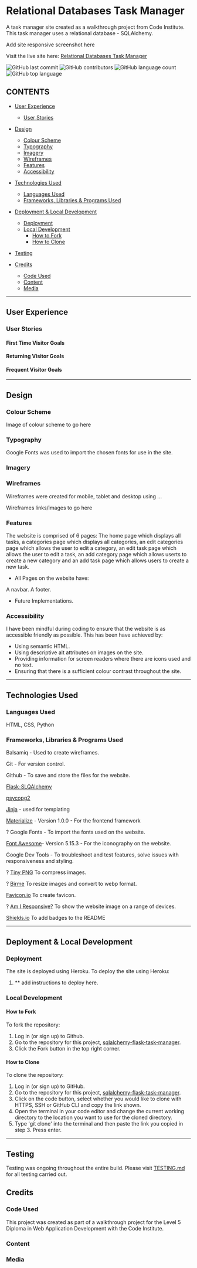# Relational Databases Task Manager

A task manager site created as a walkthrough project from Code Institute. This task manager uses a relational database - SQLAlchemy.

Add site responsive screenshot here

Visit the live site here: [Relational Databases Task Manager](https://flask-sql-alchemy-taskmanager.herokuapp.com/)

![GitHub last commit](https://img.shields.io/github/last-commit/kera-cudmore/sqlalchemy-flask-task-manager?style=for-the-badge)
![GitHub contributors](https://img.shields.io/github/contributors/kera-cudmore/sqlalchemy-flask-task-manager?style=for-the-badge)
![GitHub language count](https://img.shields.io/github/languages/count/kera-cudmore/sqlalchemy-flask-task-manager?style=for-the-badge)
![GitHub top language](https://img.shields.io/github/languages/top/kera-cudmore/sqlalchemy-flask-task-manager?style=for-the-badge)

## CONTENTS

* [User Experience](#User-Experience)
  * [User Stories](#User-Stories)

* [Design](#Design)
  * [Colour Scheme](#Colour-Scheme)
  * [Typography](#Typography)
  * [Imagery](#Imagery)
  * [Wireframes](#Wireframes)
  * [Features](#Features)
  * [Accessibility](#Accessibility)

* [Technologies Used](#Technologies-Used)
  * [Languages Used](#Languages-Used)
  * [Frameworks, Libraries & Programs Used](#Frameworks,-Libraries-&-Programs-Used)

* [Deployment & Local Development](#Deployment-&-Local-Development)
  * [Deployment](#Deployment)
  * [Local Development](#Local-Development)
    * [How to Fork](#How-to-Fork)
    * [How to Clone](#How-to-Clone)

* [Testing](#Testing)
  
* [Credits](#Credits)
  * [Code Used](#Code-Used)
  * [Content](#Content)
  * [Media](#Media)

- - -

## User Experience

### User Stories

#### First Time Visitor Goals

#### Returning Visitor Goals

#### Frequent Visitor Goals

- - -

## Design

### Colour Scheme

Image of colour scheme to go here

### Typography

Google Fonts was used to import the chosen fonts for use in the site.

### Imagery

### Wireframes

Wireframes were created for mobile, tablet and desktop using ...

Wireframes links/images to go here

### Features

The website is comprised of 6 pages: The home page which displays all tasks, a categories page which displays all categories, an edit categories page which allows the user to edit a category, an edit task page which allows the user to edit a task, an add category page which allows userts to create a new category and an add task page which allows users to create a new task.

* All Pages on the website have:

A navbar.
A footer.

* Future Implementations.

### Accessibility

I have been mindful during coding to ensure that the website is as accessible friendly as possible. This has been have achieved by:

* Using semantic HTML.
* Using descriptive alt attributes on images on the site.
* Providing information for screen readers where there are icons used and no text.
* Ensuring that there is a sufficient colour contrast throughout the site.

- - -

## Technologies Used

### Languages Used

HTML, CSS, Python

### Frameworks, Libraries & Programs Used

Balsamiq - Used to create wireframes.

Git - For version control.

Github - To save and store the files for the website.

[Flask-SLQAlchemy](https://pypi.org/project/Flask-SQLAlchemy/)

[psycopg2](https://pypi.org/project/psycopg2/)

[Jinja](https://jinja.palletsprojects.com/en/3.1.x/) - used for templating

[Materialize](https://materializecss.com/) - Version 1.0.0 - For the frontend framework

? Google Fonts - To import the fonts used on the website.

[Font Awesome](https://fontawesome.com/v5/search)- Version 5.15.3 - For the iconography on the website.

Google Dev Tools - To troubleshoot and test features, solve issues with responsiveness and styling.

? [Tiny PNG](https://tinypng.com/) To compress images.

? [Birme](https://www.birme.net/) To resize images and convert to webp format.

[Favicon.io](https://favicon.io/) To create favicon.

? [Am I Responsive?](http://ami.responsivedesign.is/) To show the website image on a range of devices.

[Shields.io](https://shields.io/) To add badges to the README

- - -

## Deployment & Local Development

### Deployment

The site is deployed using Heroku. To deploy the site using Heroku:

1. ** add instructions to deploy here.

### Local Development

#### How to Fork

To fork the repository:

1. Log in (or sign up) to Github.
2. Go to the repository for this project, [sqlalchemy-flask-task-manager](https://github.com/kera-cudmore/sqlalchemy-flask-task-manager).
3. Click the Fork button in the top right corner.

#### How to Clone

To clone the repository:

1. Log in (or sign up) to GitHub.
2. Go to the repository for this project, [sqlalchemy-flask-task-manager](https://github.com/kera-cudmore/sqlalchemy-flask-task-manager).
3. Click on the code button, select whether you would like to clone with HTTPS, SSH or GitHub CLI and copy the link shown.
4. Open the terminal in your code editor and change the current working directory to the location you want to use for the cloned directory.
5. Type 'git clone' into the terminal and then paste the link you copied in step 3. Press enter.

- - -

## Testing

Testing was ongoing throughout the entire build. Please visit [TESTING.md](TESTING.md) for all testing carried out.

## Credits

### Code Used

This project was created as part of a walkthrough project for the Level 5 Diploma in Web Application Development with the Code Institute.

### Content

### Media
